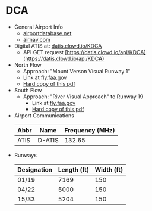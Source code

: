# DCA

* General Airport Info
  * [airportdatabase.net](https://airportdatabase.net/united-states/ronald-reagan-washington-national-airport-dca_3483.html)
  * [airnav.com](https://www.airnav.com/airport/KDCA)
* Digital ATIS at: [datis.clowd.io/KDCA](https://datis.clowd.io/KDCA)
  * API GET request [https://datis.clowd.io/api/KDCA](https://datis.clowd.io/api/KDCA)
* North Flow
  * Approach: "Mount Verson Visual Runway 1"
  * Link at [fly.faa.gov](https://www.fly.faa.gov/Information/east/zdc/dca/atcCharts/DCA_CVFP_00443MOUNTVERNON_VIS1.pdf)
  * [Hard copy of this pdf](./resources/DCA_CVFP_00443MOUNTVERNON_VIS1.pdf)
* South Flow 
  * Approach:  "River Visual Approach" to Runway 19
    * Link at [fly.faa.gov](https://www.fly.faa.gov/Information/east/zdc/dca/atcCharts/DCA_CVFP_00443RIVER_VIS19.pdf)
    * [Hard copy of this pdf](./resources/DCA_CVFP_00443RIVER_VIS19.pdf)
* Airport Communications
  <table>
    <thead>
      <th>Abbr</th>
      <th>Name</th>
      <th>Frequency (MHz)</th>
    </thead>
    <tbody>
      <tr>
        <td>ATIS</td>
        <td>D-ATIS</td>
        <td>132.65</td>
      </tr>
    </tbody>
  </table>
* Runways
  <table>
    <thead>
      <th>Designation</th>
      <th>Length (ft)</th>
      <th>Width (ft)</th>
    </thead>
    <tbody>
      <tr>
        <td>01/19</td>
        <td>7169</td>
        <td>150</td>
      </tr>
      <tr>
        <td>04/22</td>
        <td>5000</td>
        <td>150</td>
      </tr>
      <tr>
        <td>15/33</td>
        <td>5204</td>
        <td>150</td>
      </tr>
    </tbody>
  </table>